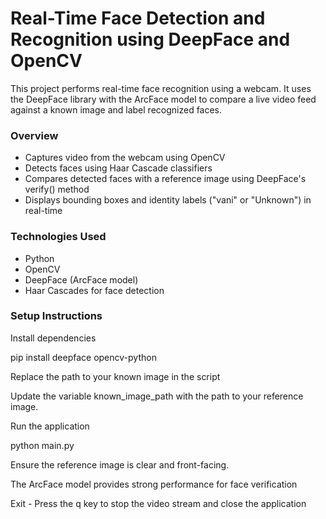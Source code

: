 # Real-Time Face Detection and Recognition using DeepFace and OpenCV

This project performs real-time face recognition using a webcam. It uses the DeepFace library with the ArcFace model to compare a live video feed against a known image and label recognized faces.

### Overview

- Captures video from the webcam using OpenCV
- Detects faces using Haar Cascade classifiers
- Compares detected faces with a reference image using DeepFace's verify() method
- Displays bounding boxes and identity labels ("vani" or "Unknown") in real-time

### Technologies Used

- Python
- OpenCV
- DeepFace (ArcFace model)
- Haar Cascades for face detection

### Setup Instructions

Install dependencies

pip install deepface opencv-python

Replace the path to your known image in the script

Update the variable known_image_path with the path to your reference image.

Run the application

python main.py

Ensure the reference image is clear and front-facing.

The ArcFace model provides strong performance for face verification

Exit - Press the q key to stop the video stream and close the application
